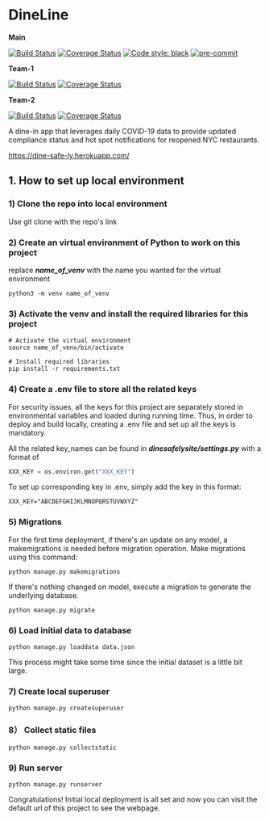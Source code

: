 # DineLine
**Main**

[![Build Status](https://travis-ci.com/gcivil-nyu-org/spring2021-cs-gy-9223-class.svg?branch=main)](https://travis-ci.com/gcivil-nyu-org/spring2021-cs-gy-9223-class)
[![Coverage Status](https://coveralls.io/repos/github/gcivil-nyu-org/spring2021-cs-gy-9223-class/badge.svg?branch=main)](https://coveralls.io/github/gcivil-nyu-org/spring2021-cs-gy-9223-class?branch=main)
[![Code style: black](https://img.shields.io/badge/code%20style-black-000000.svg)](https://github.com/psf/black)
[![pre-commit](https://img.shields.io/badge/pre--commit-enabled-brightgreen?logo=pre-commit&logoColor=white)](https://github.com/pre-commit/pre-commit)


**Team-1**

[![Build Status](https://travis-ci.com/gcivil-nyu-org/spring2021-cs-gy-9223-class.svg?branch=team-1)](https://travis-ci.com/gcivil-nyu-org/spring2021-cs-gy-9223-class)
[![Coverage Status](https://coveralls.io/repos/github/gcivil-nyu-org/spring2021-cs-gy-9223-class/badge.svg?branch=team-1)](https://coveralls.io/github/gcivil-nyu-org/spring2021-cs-gy-9223-class?branch=team-1)

**Team-2**

[![Build Status](https://travis-ci.com/gcivil-nyu-org/spring2021-cs-gy-9223-class.svg?branch=team-2)](https://travis-ci.com/gcivil-nyu-org/spring2021-cs-gy-9223-class)
[![Coverage Status](https://coveralls.io/repos/github/gcivil-nyu-org/spring2021-cs-gy-9223-class/badge.svg?branch=team-2)](https://coveralls.io/github/gcivil-nyu-org/spring2021-cs-gy-9223-class?branch=team-2)



A dine-in app that leverages daily COVID-19 data to provide updated compliance status and hot spot notifications for reopened NYC restaurants.

https://dine-safe-ly.herokuapp.com/


## 1. How to set up local environment

### 1) Clone the repo into local environment
Use git clone with the repo's link


### 2) Create an virtual environment of Python to work on this project

replace ***name_of_venv*** with the name you wanted for the virtual environment

~~~shell
python3 -m venv name_of_venv
~~~



### 3) Activate the venv and install the required libraries for this project

~~~shell
# Activate the virtual environment
source name_of_venv/bin/activate

# Install required libraries
pip install -r requirements.txt
~~~



### 4) Create a .env file to store all the related keys

For security issues, all the keys for this project are separately stored in environmental variables and loaded during running time. Thus, in order to deploy and build locally, creating a .env file and set up all the keys is mandatory.

All the related key_names can be found in  ***dinesafelysite/settings.py*** with a format of

~~~python
XXX_KEY = os.environ.get("XXX_KEY")
~~~

To set up corresponding key in .env, simply add the key in this format:

~~~:
XXX_KEY="ABCDEFGHIJKLMNOPQRSTUVWXYZ"
~~~



### 5) Migrations

For the first time deployment, if there's an update on any model, a makemigrations is needed before migration operation. Make migrations using this command:

~~~shell
python manage.py makemigrations
~~~

If there's nothing changed on model, execute a migration to generate the underlying database.

~~~:
python manage.py migrate
~~~



### 6) Load initial data to database

~~~shell
python manage.py loaddata data.json
~~~

This process might take some time since the initial dataset is a little bit large.



### 7) Create local superuser

~~~shell
python manage.py createsuperuser
~~~



### 8） Collect static files

~~~shell
python manage.py collectstatic
~~~



### 9) Run server

~~~shell
python manage.py runserver
~~~

Congratulations! Initial local deployment is all set and now you can visit the default url of this project to see the webpage.
